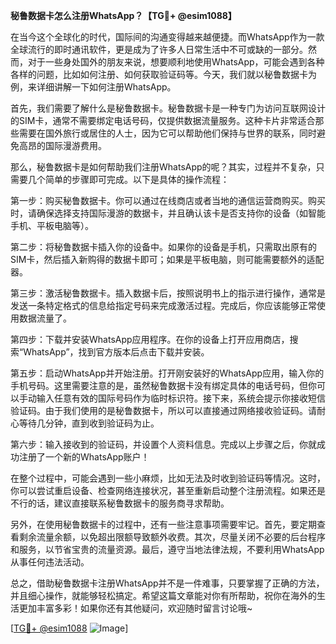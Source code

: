 **秘鲁数据卡怎么注册WhatsApp？【TG💪+ @esim1088】**

在当今这个全球化的时代，国际间的沟通变得越来越便捷。而WhatsApp作为一款全球流行的即时通讯软件，更是成为了许多人日常生活中不可或缺的一部分。然而，对于一些身处国外的朋友来说，想要顺利地使用WhatsApp，可能会遇到各种各样的问题，比如如何注册、如何获取验证码等。今天，我们就以秘鲁数据卡为例，来详细讲解一下如何注册WhatsApp。

首先，我们需要了解什么是秘鲁数据卡。秘鲁数据卡是一种专门为访问互联网设计的SIM卡，通常不需要绑定电话号码，仅提供数据流量服务。这种卡片非常适合那些需要在国外旅行或居住的人士，因为它可以帮助他们保持与世界的联系，同时避免高昂的国际漫游费用。

那么，秘鲁数据卡是如何帮助我们注册WhatsApp的呢？其实，过程并不复杂，只需要几个简单的步骤即可完成。以下是具体的操作流程：

第一步：购买秘鲁数据卡。你可以通过在线商店或者当地的通信运营商购买。购买时，请确保选择支持国际漫游的数据卡，并且确认该卡是否支持你的设备（如智能手机、平板电脑等）。

第二步：将秘鲁数据卡插入你的设备中。如果你的设备是手机，只需取出原有的SIM卡，然后插入新购得的数据卡即可；如果是平板电脑，则可能需要额外的适配器。

第三步：激活秘鲁数据卡。插入数据卡后，按照说明书上的指示进行操作，通常是发送一条特定格式的信息给指定号码来完成激活过程。完成后，你应该能够正常使用数据流量了。

第四步：下载并安装WhatsApp应用程序。在你的设备上打开应用商店，搜索“WhatsApp”，找到官方版本后点击下载并安装。

第五步：启动WhatsApp并开始注册。打开刚安装好的WhatsApp应用，输入你的手机号码。这里需要注意的是，虽然秘鲁数据卡没有绑定具体的电话号码，但你可以手动输入任意有效的国际号码作为临时标识符。接下来，系统会提示你接收短信验证码。由于我们使用的是秘鲁数据卡，所以可以直接通过网络接收验证码。请耐心等待几分钟，直到收到验证码为止。

第六步：输入接收到的验证码，并设置个人资料信息。完成以上步骤之后，你就成功注册了一个新的WhatsApp账户！

在整个过程中，可能会遇到一些小麻烦，比如无法及时收到验证码等情况。这时，你可以尝试重启设备、检查网络连接状况，甚至重新启动整个注册流程。如果还是不行的话，建议直接联系秘鲁数据卡的服务商寻求帮助。

另外，在使用秘鲁数据卡的过程中，还有一些注意事项需要牢记。首先，要定期查看剩余流量余额，以免超出限额导致额外收费。其次，尽量关闭不必要的后台程序和服务，以节省宝贵的流量资源。最后，遵守当地法律法规，不要利用WhatsApp从事任何违法活动。

总之，借助秘鲁数据卡注册WhatsApp并不是一件难事，只要掌握了正确的方法，并且细心操作，就能够轻松搞定。希望这篇文章能对你有所帮助，祝你在海外的生活更加丰富多彩！如果你还有其他疑问，欢迎随时留言讨论哦~

[[TG💪+ @esim1088](https://t.me/s/esim1088) ![Image](https://i.postimg.cc/4NQfJmqS/Snipaste-2025-05-13-00-14-12.png)]